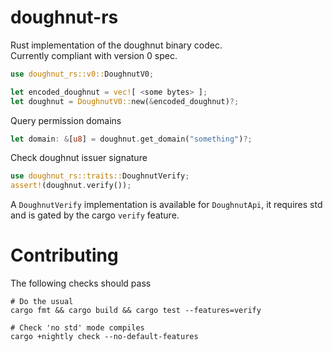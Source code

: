 # doughnut-rs
Rust implementation of the doughnut binary codec.  
Currently compliant with version 0 spec.  

```rust
use doughnut_rs::v0::DoughnutV0;

let encoded_doughnut = vec![ <some bytes> ];
let doughnut = DoughnutV0::new(&encoded_doughnut)?;
```

Query permission domains
```rust
let domain: &[u8] = doughnut.get_domain("something")?;
```

Check doughnut issuer signature
```rust
use doughnut_rs::traits::DoughnutVerify;
assert!(doughnut.verify());
```

A `DoughnutVerify` implementation is available for `DoughnutApi`, it requires std and is gated by the cargo `verify` feature.  

# Contributing
The following checks should pass  
```
# Do the usual
cargo fmt && cargo build && cargo test --features=verify

# Check 'no std' mode compiles
cargo +nightly check --no-default-features
```
